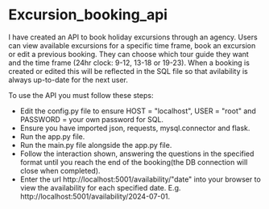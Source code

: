 # Excursion_booking_api

I have created an API to book holiday excursions through an agency. Users can view available excursions for a specific time frame, book an excursion or edit a previous booking. They can choose which tour guide they want and the time frame (24hr clock: 9-12, 13-18 or 19-23). When a booking is created or edited this will be reflected in the SQL file so that avilability is always up-to-date for the next user.

To use the API you must follow these steps:

- Edit the config.py file to ensure HOST = "localhost", USER = "root" and PASSWORD = your own password for SQL.
- Ensure you have imported json, requests, mysql.connector and flask.
- Run the app.py file.
- Run the main.py file alongside the app.py file.
- Follow the interaction shown, answering the questions in the specified format until you reach the end of the booking(the DB connection will close when completed).
- Enter the url http://localhost:5001/availability/"date" into your browser to view the availability for each specified date. E.g. http://localhost:5001/availability/2024-07-01.

